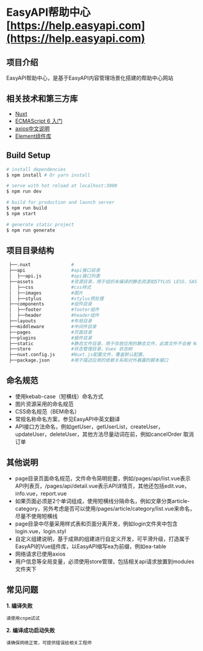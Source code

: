 # EasyAPI帮助中心[https://help.easyapi.com](https://help.easyapi.com)

## 项目介绍
EasyAPI帮助中心，是基于EasyAPI内容管理场景化搭建的帮助中心网站

## 相关技术和第三方库
* [Nuxt](https://zh.nuxtjs.org)
* [ECMAScript 6 入门](http://es6.ruanyifeng.com/)
* [axios中文说明](https://www.kancloud.cn/yunye/axios/234845)
* [Element组件库](https://element.eleme.cn/)

## Build Setup


``` bash
# install dependencies
$ npm install # Or yarn install

# serve with hot reload at localhost:3000
$ npm run dev

# build for production and launch server
$ npm run build
$ npm start

# generate static project
$ npm run generate
```

## 项目目录结构

``` bash
 ├──.nuxt               #
 ├──api                 #api接口目录
 │  ├──api.js           #api接口列表
 ├──assets              #资源目录，用于组织未编译的静态资源如STYLUS LESS、SASS 或 JavaScript
 │  ├──css              #css样式
 │  ├──images           #图片
 │  ├──stylus           #stylus预处理
 ├──components          #组件目录
 │  ├──footer           #footer组件
 │  ├──header           #header组件
 ├──layouts             #布局目录
 ├──middleware          #中间件目录
 ├──pages               #页面目录
 ├──plugins             #插件目录
 ├──static              #静态文件目录，用于存放应用的静态文件，此类文件不会被 Nuxt.js 调用 Webpack 进行构建编译处理
 ├──store               #状态管理目录，Vuex 状态树
 ├──nuxt.config.js      #Nuxt.js配置文件，覆盖默认配置。
 ├──package.json        #用于描述应用的依赖关系和对外暴露的脚本接口


```
## 命名规范

* 使用kebab-case（短横线）命名方式
* 图片资源采用的命名规范
* CSS命名规范（BEM命名）
* 常规名称命名方案，参见EasyAPI中英文翻译
* API接口方法命名，例如getUser，getUserList，createUser，updateUser，deleteUser，其他方法尽量动词在前，例如cancelOrder 取消订单

## 其他说明

* page目录页面命名规范，文件命令简明扼要，例如/pages/api/list.vue表示API列表页，/pages/api/detail.vue表示API详情页，其他还包括edit.vue，info.vue，report.vue
* 如果页面必须是2个单词组成，使用短横线分隔命名，例如文章分类article-category，另外考虑是否可以使用/pages/article/category/list.vue来命名，尽量不使用短横线
* page目录中尽量采用样式表和页面分离开发，例如login文件夹中包含login.vue，login.styl
* 自定义组建说明，基于成熟的组建进行自定义开发，可平滑升级，打造属于EasyAPI的Vue组件库，以EasyAPI缩写ea为前缀，例如ea-table
* 网络请求已使用axios
* 用户信息等全局变量，必须使用store管理，包括相关api请求放置到modules文件夹下


## 常见问题


**1. 编译失败**

	请使用cnpm试试

**2. 编译成功启动失败**

	请确保网络正常，可提供错误给相关工程师

